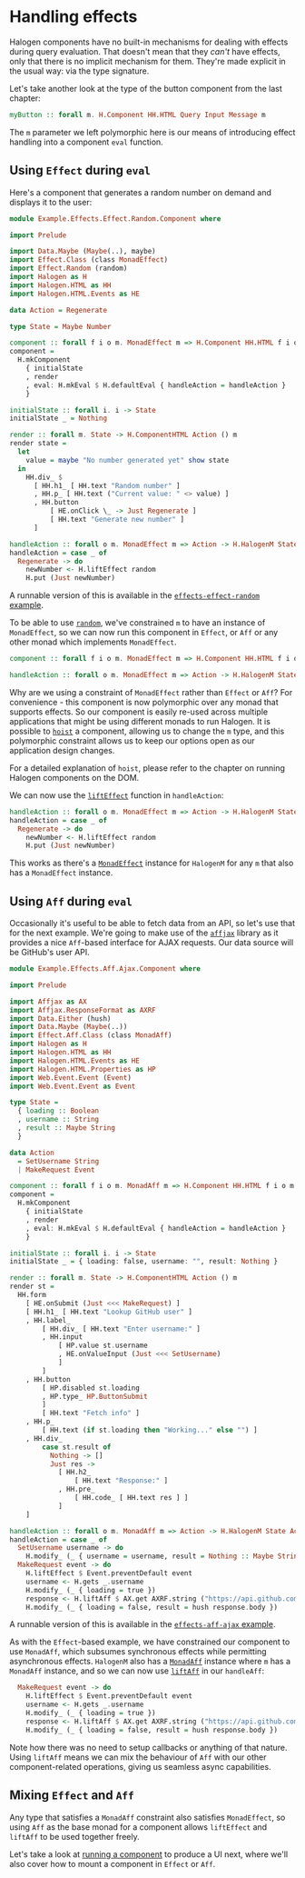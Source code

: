 # Handling effects

Halogen components have no built-in mechanisms for dealing with effects during query evaluation. That doesn't mean that they _can't_ have effects, only that there is no implicit mechanism for them. They're made explicit in the usual way: via the type signature.

Let's take another look at the type of the button component from the last chapter:

```purescript
myButton :: forall m. H.Component HH.HTML Query Input Message m
```

The `m` parameter we left polymorphic here is our means of introducing effect handling into a component `eval` function.

## Using `Effect` during `eval`

Here's a component that generates a random number on demand and displays it to the user:

```purescript
module Example.Effects.Effect.Random.Component where

import Prelude

import Data.Maybe (Maybe(..), maybe)
import Effect.Class (class MonadEffect)
import Effect.Random (random)
import Halogen as H
import Halogen.HTML as HH
import Halogen.HTML.Events as HE

data Action = Regenerate

type State = Maybe Number

component :: forall f i o m. MonadEffect m => H.Component HH.HTML f i o m
component =
  H.mkComponent
    { initialState
    , render
    , eval: H.mkEval $ H.defaultEval { handleAction = handleAction }
    }

initialState :: forall i. i -> State
initialState _ = Nothing

render :: forall m. State -> H.ComponentHTML Action () m
render state =
  let
    value = maybe "No number generated yet" show state
  in
    HH.div_ $
      [ HH.h1_ [ HH.text "Random number" ]
      , HH.p_ [ HH.text ("Current value: " <> value) ]
      , HH.button
          [ HE.onClick \_ -> Just Regenerate ]
          [ HH.text "Generate new number" ]
      ]

handleAction :: forall o m. MonadEffect m => Action -> H.HalogenM State Action () o m Unit
handleAction = case _ of
  Regenerate -> do
    newNumber <- H.liftEffect random
    H.put (Just newNumber)

```

A runnable version of this is available in the [`effects-effect-random` example](../examples/effects-effect-random/).

To be able to use [`random`][Effect.Random.random], we've constrained `m` to have an instance of `MonadEffect`, so we can now run this component in `Effect`, or `Aff` or any other monad which implements `MonadEffect`.

```purescript
component :: forall f i o m. MonadEffect m => H.Component HH.HTML f i o m

handleAction :: forall o m. MonadEffect m => Action -> H.HalogenM State Action () o m Unit
```

Why are we using a constraint of `MonadEffect` rather than `Effect` or `Aff`? For convenience - this component is now polymorphic over any monad that supports effects. So our component is easily re-used across multiple applications that might be using different monads to run Halogen. It is possible to [`hoist`][Halogen.Component.hoist] a component, allowing us to change the `m` type, and this polymorphic constraint allows us to keep our options open as our application design changes.

For a detailed explanation of `hoist`, please refer to the chapter on running Halogen components on the DOM.

We can now use the [`liftEffect`][Effect.Class.liftEffect] function in `handleAction`:

```purescript
handleAction :: forall o m. MonadEffect m => Action -> H.HalogenM State Action () o m Unit
handleAction = case _ of
  Regenerate -> do
    newNumber <- H.liftEffect random
    H.put (Just newNumber)
```

This works as there's a [`MonadEffect`][Effect.Class.MonadEffect] instance for `HalogenM` for any `m` that also has a `MonadEffect` instance.

## Using `Aff` during `eval`

Occasionally it's useful to be able to fetch data from an API, so let's use that for the next example. We're going to make use of the [`affjax`][purescript-affjax] library as it provides a nice `Aff`-based interface for AJAX requests. Our data source will be GitHub's user API.

```purescript
module Example.Effects.Aff.Ajax.Component where

import Prelude

import Affjax as AX
import Affjax.ResponseFormat as AXRF
import Data.Either (hush)
import Data.Maybe (Maybe(..))
import Effect.Aff.Class (class MonadAff)
import Halogen as H
import Halogen.HTML as HH
import Halogen.HTML.Events as HE
import Halogen.HTML.Properties as HP
import Web.Event.Event (Event)
import Web.Event.Event as Event

type State =
  { loading :: Boolean
  , username :: String
  , result :: Maybe String
  }

data Action
  = SetUsername String
  | MakeRequest Event

component :: forall f i o m. MonadAff m => H.Component HH.HTML f i o m
component =
  H.mkComponent
    { initialState
    , render
    , eval: H.mkEval $ H.defaultEval { handleAction = handleAction }
    }

initialState :: forall i. i -> State
initialState _ = { loading: false, username: "", result: Nothing }

render :: forall m. State -> H.ComponentHTML Action () m
render st =
  HH.form
    [ HE.onSubmit (Just <<< MakeRequest) ]
    [ HH.h1_ [ HH.text "Lookup GitHub user" ]
    , HH.label_
        [ HH.div_ [ HH.text "Enter username:" ]
        , HH.input
            [ HP.value st.username
            , HE.onValueInput (Just <<< SetUsername)
            ]
        ]
    , HH.button
        [ HP.disabled st.loading
        , HP.type_ HP.ButtonSubmit
        ]
        [ HH.text "Fetch info" ]
    , HH.p_
        [ HH.text (if st.loading then "Working..." else "") ]
    , HH.div_
        case st.result of
          Nothing -> []
          Just res ->
            [ HH.h2_
                [ HH.text "Response:" ]
            , HH.pre_
                [ HH.code_ [ HH.text res ] ]
            ]
    ]

handleAction :: forall o m. MonadAff m => Action -> H.HalogenM State Action () o m Unit
handleAction = case _ of
  SetUsername username -> do
    H.modify_ (_ { username = username, result = Nothing :: Maybe String })
  MakeRequest event -> do
    H.liftEffect $ Event.preventDefault event
    username <- H.gets _.username
    H.modify_ (_ { loading = true })
    response <- H.liftAff $ AX.get AXRF.string ("https://api.github.com/users/" <> username)
    H.modify_ (_ { loading = false, result = hush response.body })
```

A runnable version of this is available in the [`effects-aff-ajax` example](../examples/effects-aff-ajax/).

As with the `Effect`-based example, we have constrained our component to use `MonadAff`, which subsumes synchronous effects while permitting asynchronous effects. `HalogenM` also has a [`MonadAff`][Effect.Aff.Class.MonadAff] instance where `m` has a `MonadAff` instance, and so we can now use [`liftAff`][Effect.Aff.Class.liftAff] in our `handleAff`:

```purescript
  MakeRequest event -> do
    H.liftEffect $ Event.preventDefault event
    username <- H.gets _.username
    H.modify_ (_ { loading = true })
    response <- H.liftAff $ AX.get AXRF.string ("https://api.github.com/users/" <> username)
    H.modify_ (_ { loading = false, result = hush response.body })
```

Note how there was no need to setup callbacks or anything of that nature. Using `liftAff` means we can mix the behaviour of `Aff` with our other component-related operations, giving us seamless async capabilities.

## Mixing `Effect` and `Aff`

Any type that satisfies a `MonadAff` constraint also satisfies `MonadEffect`, so using `Aff` as the base monad for a component allows `liftEffect` and `liftAff` to be used together freely.

Let's take a look at [running a component][running-components] to produce a UI next, where we'll also cover how to mount a component in `Effect` or `Aff`.

[purescript-affjax]: https://pursuit.purescript.org/packages/purescript-affjax "purescript-affjax"
[Effect.Aff.Class.liftAff]: https://pursuit.purescript.org/packages/purescript-aff/4.0.0/docs/Effect.Aff.Class#v:liftAff "Effect.Aff.Class.liftAff"
[Effect.Aff.Class.MonadAff]: https://pursuit.purescript.org/packages/purescript-aff/4.0.0/docs/Effect.Aff.Class#t:MonadAff "Effect.Aff.Class.MonadAff"
[Effect.Class.liftEffect]: https://pursuit.purescript.org/packages/purescript-effect/2.0.0/docs/Effect.Class#v:liftEffect "Effect.Class.liftEffect"
[Effect.Class.MonadEffect]: https://pursuit.purescript.org/packages/purescript-effect/2.0.0/docs/Effect.Class#t:MonadEffect "Effect.Class.MonadEffect"
[Effect.Random.random]: https://pursuit.purescript.org/packages/purescript-random/4.0.0/docs/Effect.Random#v:random "Effect.Random.random"
[Halogen.Component.hoist]: https://pursuit.purescript.org/packages/purescript-halogen/docs/Halogen.Component#v:hoist "Halogen.Component.hoist"
[running-components]: 4%20-%20Running%20a%20component.md "Running a component"
